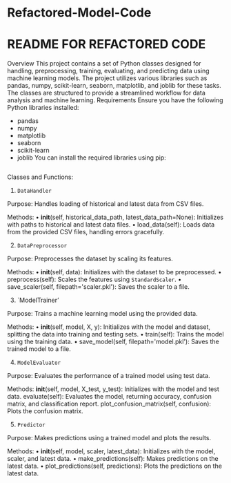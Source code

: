 # Refactored-Model-Code
# README FOR REFACTORED CODE 
 
Overview 
This project contains a set of Python classes designed for handling, preprocessing, training, evaluating, and predicting data using machine learning models. The project utilizes various libraries such as pandas, numpy, scikit-learn, seaborn, matplotlib, and joblib for these tasks. The classes are structured to provide a streamlined workflow for data analysis and machine learning. 
Requirements 
Ensure you have the following Python libraries installed: 
-	pandas 
-	numpy 
-	matplotlib 
-	seaborn 
-	scikit-learn 
-	joblib 
You can install the required libraries using pip: 
```bash pip install pandas numpy matplotlib seaborn scikit-learn joblib 
``` 
Classes and Functions: 
1. `DataHandler` 
 
Purpose: Handles loading of historical and latest data from CSV files. 
 
 
 
Methods: 
•	__init__(self, historical_data_path, latest_data_path=None): Initializes with paths to historical and latest data files. 
•	load_data(self): Loads data from the provided CSV files, handling errors gracefully. 
 
2. `DataPreprocessor` 
 
Purpose: Preprocesses the dataset by scaling its features. 
 
Methods: 
•	__init__(self, data): Initializes with the dataset to be preprocessed. 
•	preprocess(self): Scales the features using `StandardScaler`. • 	save_scaler(self, filepath='scaler.pkl'): Saves the scaler to a file. 
 
3. `ModelTrainer’ 
 
Purpose: Trains a machine learning model using the provided data. 
 
Methods: 
•	__init__(self, model, X, y): Initializes with the model and dataset, splitting the data into training and testing sets. 
•	train(self): Trains the model using the training data. 
•	save_model(self, filepath='model.pkl'): Saves the trained model to a file. 
 
 
 
 
4. `ModelEvaluator` 
 
Purpose: Evaluates the performance of a trained model using test data. 
 
Methods: 
__init__(self, model, X_test, y_test): Initializes with the model and test data. evaluate(self): Evaluates the model, returning accuracy, confusion matrix, and classification report. 
plot_confusion_matrix(self, confusion): Plots the confusion matrix. 
 
5. `Predictor` 
 
Purpose: Makes predictions using a trained model and plots the results. 
 
Methods: 
•	__init__(self, model, scaler, latest_data): Initializes with the model, scaler, and latest data. 
•	make_predictions(self): Makes predictions on the latest data. 
•	plot_predictions(self, predictions): Plots the predictions on the latest data. 
 
